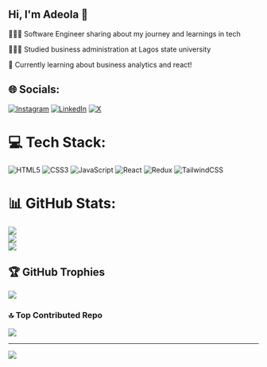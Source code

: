 ## Hi, I'm Adeola 👋



👩🏻‍💻 Software Engineer sharing about my journey and learnings in tech

👩🏻‍🎓 Studied business administration at Lagos state university

💭 Currently learning about business analytics and react!

## 🌐 Socials:
[![Instagram](https://img.shields.io/badge/Instagram-%23E4405F.svg?logo=Instagram&logoColor=white)](https://instagram.com/adeolatimi_) [![LinkedIn](https://img.shields.io/badge/LinkedIn-%230077B5.svg?logo=linkedin&logoColor=white)](https://linkedin.com/in/www.linkedin.com/in/olutimilehinadeola-65529825a) [![X](https://img.shields.io/badge/X-black.svg?logo=X&logoColor=white)](https://x.com/adeolatimi_) 

# 💻 Tech Stack:
![HTML5](https://img.shields.io/badge/html5-%23E34F26.svg?style=for-the-badge&logo=html5&logoColor=white) ![CSS3](https://img.shields.io/badge/css3-%231572B6.svg?style=for-the-badge&logo=css3&logoColor=white)
![JavaScript](https://img.shields.io/badge/javascript-%23323330.svg?style=for-the-badge&logo=javascript&logoColor=%23F7DF1E)  ![React](https://img.shields.io/badge/react-%2320232a.svg?style=for-the-badge&logo=react&logoColor=%2361DAFB) ![Redux](https://img.shields.io/badge/redux-%23593d88.svg?style=for-the-badge&logo=redux&logoColor=white) ![TailwindCSS](https://img.shields.io/badge/tailwindcss-%2338B2AC.svg?style=for-the-badge&logo=tailwind-css&logoColor=white)
# 📊 GitHub Stats:
![](https://github-readme-stats.vercel.app/api?username=adeolatimi&theme=dark&hide_border=false&include_all_commits=false&count_private=false)<br/>
![](https://github-readme-streak-stats.herokuapp.com/?user=adeolatimi&theme=dark&hide_border=false)<br/>
![](https://github-readme-stats.vercel.app/api/top-langs/?username=adeolatimi&theme=dark&hide_border=false&include_all_commits=false&count_private=false&layout=compact)

## 🏆 GitHub Trophies
![](https://github-profile-trophy.vercel.app/?username=adeolatimi&theme=radical&no-frame=false&no-bg=true&margin-w=4)

### 🔝 Top Contributed Repo
![](https://github-contributor-stats.vercel.app/api?username=adeolatimi&limit=5&theme=dark&combine_all_yearly_contributions=true)

---
[![](https://visitcount.itsvg.in/api?id=adeolatimi&icon=0&color=0)](https://visitcount.itsvg.in)

<!-- Proudly created with GPRM ( https://gprm.itsvg.in ) -->
